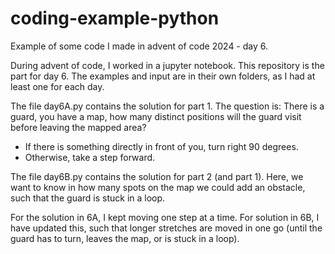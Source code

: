 # coding-example-python

Example of some code I made in advent of code 2024 - day 6.

During advent of code, I worked in a jupyter notebook. This repository is the part for day 6.
The examples and input are in their own folders, as I had at least one for each day.

The file day6A.py contains the solution for part 1.
The question is: There is a guard, you have a map, how many distinct positions will the guard visit before leaving the mapped area?

- If there is something directly in front of you, turn right 90 degrees.
- Otherwise, take a step forward.

The file day6B.py contains the solution for part 2 (and part 1).
Here, we want to know in how many spots on the map we could add an obstacle, such that the guard is stuck in a loop.

For the solution in 6A, I kept moving one step at a time.
For solution in 6B, I have updated this, such that longer stretches are moved in one go (until the guard has to turn, leaves the map, or is stuck in a loop).